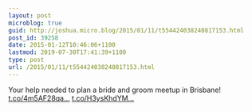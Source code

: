 ```yaml
---
layout: post
microblog: true
guid: http://joshua.micro.blog/2015/01/11/t554424038240817153.html
post_id: 39258
date: 2015-01-12T10:46:06+1100
lastmod: 2019-07-30T17:41:39+1100
type: post
url: /2015/01/11/t554424038240817153.html
---
```

Your help needed to plan a bride and groom meetup in Brisbane! [t.co/4m5AF28qa...](http://t.co/4m5AF28qa1) [t.co/H3ysKhdYM...](http://t.co/H3ysKhdYMA)
